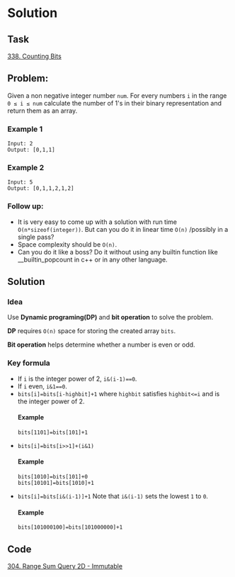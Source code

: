# Solution

## Task

[338. Counting Bits](https://leetcode-cn.com/problems/counting-bits/)


## Problem:

Given a non negative integer number ``num``. For every numbers ``i`` in the range ``0 ≤ i ≤ num`` calculate the number of 1's in their binary representation and return them as an array.

### Example 1

```
Input: 2
Output: [0,1,1]
```

### Example 2

```
Input: 5
Output: [0,1,1,2,1,2]
```
### Follow up:

* It is very easy to come up with a solution with run time ``O(n*sizeof(integer))``. But can you do it in linear time ``O(n)`` /possibly in a single pass?
* Space complexity should be ``O(n)``.
* Can you do it like a boss? Do it without using any builtin function like __builtin_popcount in c++ or in any other language.

## Solution

### Idea
Use **Dynamic programing(DP)** and **bit operation** to solve the problem.

**DP** requires ``O(n)`` space for storing the created array ``bits``.

**Bit operation** helps determine whether a number is even or odd.

### Key formula

* If ``i`` is the integer power of 2, ``i&(i-1)==0``.
* If ``i`` even, ``i&1==0``.
* ``bits[i]=bits[i-highbit]+1`` where ``highbit`` satisfies ``highbit<=i`` and is the integer power of 2.
  #### Example
  ```
  bits[1101]=bits[101]+1
  ```
* ``bits[i]=bits[i>>1]+(i&1)``
  #### Example
  ```
  bits[1010]=bits[101]+0
  bits[10101]=bits[1010]+1
  ```
* ``bits[i]=bits[i&(i-1)]+1`` Note that ``i&(i-1)`` sets the lowest ``1`` to ``0``.
  #### Example
  ```
  bits[101000100]=bits[101000000]+1
  ```
## Code
[304. Range Sum Query 2D - Immutable](https://github.com/0oTedo0/Leetcode-Exercises/blob/main/Daily%20Exercises/Mar%202021/2021-03-02/304.%20Range%20Sum%20Query%202D%20-%20Immutable.py)
